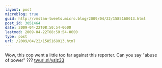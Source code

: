 ```yaml
---
layout: post
microblog: true
guid: http://vmstan-tweets.micro.blog/2009/04/22/1585168013.html
post_id: 3051464
date: 2009-04-22T08:50:54-0600
lastmod: 2009-04-22T08:50:54-0600
type: post
url: /2009/04/22/1585168013.html
---
```

Wow, this cop went a little too far against this reporter. Can you say "abuse of power" ??? [twurl.nl/yslz33](http://twurl.nl/yslz33)
